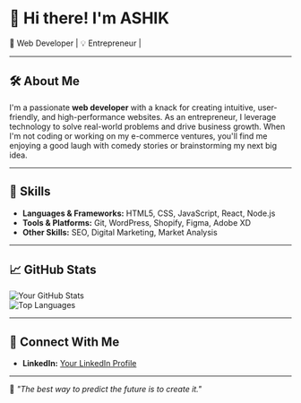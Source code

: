 # 👋 Hi there! I'm ASHIK  
🚀 Web Developer | 💡 Entrepreneur | 

---

## 🛠️ About Me  
I'm a passionate **web developer** with a knack for creating intuitive, user-friendly, and high-performance websites. As an entrepreneur, I leverage technology to solve real-world problems and drive business growth. When I'm not coding or working on my e-commerce ventures, you'll find me enjoying a good laugh with comedy stories or brainstorming my next big idea.

---

## 🌟 Skills  
- **Languages & Frameworks:** HTML5, CSS, JavaScript, React, Node.js  
- **Tools & Platforms:** Git, WordPress, Shopify, Figma, Adobe XD    
- **Other Skills:** SEO, Digital Marketing, Market Analysis  
  

---

## 📈 GitHub Stats  
![Your GitHub Stats](https://github-readme-stats.vercel.app/api?username=yourusername&show_icons=true&theme=radical)  
![Top Languages](https://github-readme-stats.vercel.app/api/top-langs/?username=yourusername&layout=compact&theme=radical)  

---

## 🤝 Connect With Me  
- **LinkedIn:** [Your LinkedIn Profile]([https://linkedin.com/in/yourusername](https://www.linkedin.com/in/ashik-s-40a5031ba/))

---

🌟 _"The best way to predict the future is to create it."_  
